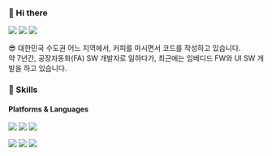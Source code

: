 ### 🤞 Hi there

  <!-- <a href="https://lunikism.com" target="_blank"><img src="https://img.shields.io/badge/Blog-EE9626?style=flat-square&logo=GitHub%20Sponsors&logoColor=white"/></a> -->
  <a href="https://www.linkedin.com/" target="_blank"><img src="https://img.shields.io/badge/JaehyeongKim-0A66C2?style=flat-square&logo=Linkedin&logoColor=white"/></a>
  <a href="https://github.com/jhkim0712" target="_blank"><img src="https://img.shields.io/badge/JaehyeongKim-24292e?style=flat-square&logo=Github&logoColor=white"/></a>
  <a href="mailto:mylunik@gmail.com" target="_blank"><img src="https://img.shields.io/badge/mylunik@gmail.com-EA4335?style=flat-square&logo=Gmail&logoColor=white"/></a>


  😎 대한민국 수도권 어느 지역에서, 커피를 마시면서 코드를 작성하고 있습니다. <br />
  약 7년간, 공장자동화(FA) SW 개발자로 일하다가, 최근에는 임베디드 FW와 UI SW 개발을 하고 있습니다. <br />



### 💪 Skills
#### Platforms & Languages
<p>

  <img src="https://img.shields.io/badge/.Net-5332CB?style=flat-square&logo=dotNet&logoColor=white"/>
  <img src="https://img.shields.io/badge/freeRTOS-98C464?style=flat-square&logo=RTOS&logoColor=black"/>
  <img src="https://img.shields.io/badge/ROS-282E48?style=flat-square&logo=ROS&logoColor=white"/>
</p>
<p>
  <img src="https://img.shields.io/badge/C-283593?style=flat-square&logo=C&logoColor=white"/>
  <img src="https://img.shields.io/badge/C%2B%2B-39588B?style=flat-square&logo=C%2B%2B&logoColor=white"/>
  <img src="https://img.shields.io/badge/C%23-512BD4?style=flat-square&logo=C%23&logoColor=white"/>
</p>
